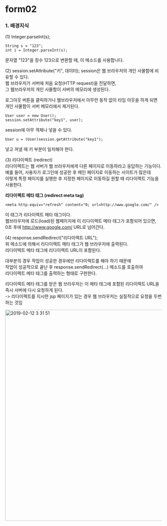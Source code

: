 # form02

### 1. 배경지식   
(1) Integer.parseInt(s);  
```
String s = "123";
int i = Integer.parseInt(s);
```    
문자열 "123"을 정수 123으로 변환할 때, 이 메소드를 사용합니다.  

(2) session.setAttribute("키", 데이터);
session은 웹 브라우저의 개인 사물함에 비유할 수 있다.  
웹 브라우저가 서버에 처음 요청(HTTP request)을 전달하면,   
그 웹브라우저의 개인 사물함이 서버의 메모리에 생성된다.   

로그아웃 버튼을 클릭하거나 웹브라우저에서 아무런 동작 없이 타임 아웃을 하게 되면  
개인 사물함이 서버 메모리에서 제거된다.   

```  
User user = new User();  
session.setAttribute("key1", user);  
```  
session에 아무 객체나 넣을 수 있다.  

```
User u = (User)session.getAttribute("key1");
```  
넣고 꺼낼 때 키 부분이 일치해야 한다.   

(3) 리다이렉트 (redirect)  
리다이렉트는 웹 서버가 웹 브라우저에게 다른 페이지로 이동하라고 응답하는 기능이다.  
예를 들어, 사용자가 로그인에 성공한 후 메인 페이지로 이동하는 사이트가 많은데  
이렇게 특정 페이지를 실행한 후 지정한 페이지로 이동하길 원할 때 리다이렉트 기능을 사용한다.  

**리다이렉트 메타 태그 (redirect meta tag)**  
```
<meta http-equiv="refresh" content="0; url=http://www.google.com/" />
```    
이 태그가 리다이렉트 메타 태그이다.  
웹브라우저에 로드(load)된 웹페이지에 이 리다이렉트 메타 태그가 포함되어 있으면,  
0초 후에 http://www.google.com/ URL로 넘어간다.  

(4) response.sendRedirect("리다이렉트 URL");  
위 메소드에 의해서 리다이렉트 메타 태그가 웹 브라우저에 출력된다.  
리다이텍트 메타 태그에 리다이렉트 URL이 포함된다.  

대부분의 경우 작업이 성공한 경우에만 리다이렉트를 해야 하기 때문에  
작업이 성공적으로 끝난 후 response.sendRedirect(...) 메소드를 호출하여  
리다이렉트 메타 태그를 출력하는 형태로 구현한다.    

리다이렉트 메타 태그를 받은 웹 브라우저는 이 메타 태그에 포함된 리다이렉트 URL을  
즉시 서버에 다시 요청하게 된다.  
-> 리다이렉트를 지시한 jsp 페이지가 있는 경우 웹 브라우저는 실질적으로 요청을 두번하는 것임    

  
<img width="677" alt="2019-02-12 3 31 51" src="https://user-images.githubusercontent.com/33855307/52617115-17e4d180-2ede-11e9-9c1d-a28bc9fa71d6.png">

